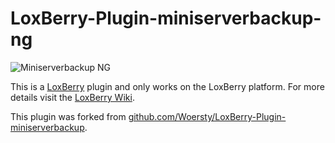 # LoxBerry-Plugin-miniserverbackup-ng

![Miniserverbackup NG](./icons/icon_128.png)

This is a [LoxBerry](https://wiki.loxberry.de/) plugin and only works on the LoxBerry platform. For more details visit the [LoxBerry Wiki](https://wiki.loxberry.de/plugins/miniserverbackup-ng/start).

This plugin was forked from [github.com/Woersty/LoxBerry-Plugin-miniserverbackup](https://github.com/Woersty/LoxBerry-Plugin-miniserverbackup).
